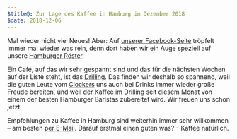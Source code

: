 ```yaml
---
$title@: Zur Lage des Kaffee in Hamburg im Dezember 2018
$date: 2018-12-06
---
```


Mal wieder nicht viel Neues! Aber: Auf [unserer Facebook-Seite](https://www.facebook.com/hhkaffeecom) tröpfelt immer mal wieder was rein, denn dort haben wir ein Auge speziell auf unsere [Hamburger Röster]([url('/content/pages/roasters.md')]).

Ein Café, auf das wir sehr gespannt sind und das für die nächsten Wochen auf der Liste steht, ist das [Drilling](https://www.facebook.com/drillinghamburg). Das finden wir deshalb so spannend, weil die guten Leute vom [Clockers](https://www.facebook.com/ClockersHamburg) uns auch bei Drinks immer wieder große Freude bereiten, und weil der Kaffee im Drilling seit diesem Monat von einem der besten Hamburger Baristas zubereitet wird. Wir freuen uns schon jetzt. 

Empfehlungen zu Kaffee in Hamburg sind weiterhin immer sehr willkommen – am besten [per E-Mail]([url('/content/pages/contact.md')]). Darauf erstmal einen guten was? – Kaffee natürlich.
